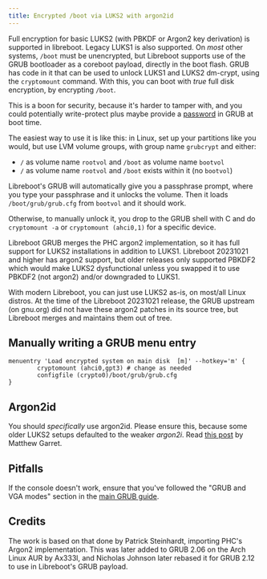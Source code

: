 ```yaml
---
title: Encrypted /boot via LUKS2 with argon2id
---
```


Full encryption for basic LUKS2 (with PBKDF or Argon2 key derivation) is
supported in libreboot. Legacy LUKS1 is also supported. On *most* other
systems, `/boot` must be unencrypted, but Libreboot supports use of the GRUB
bootloader as a coreboot payload, directly in the boot flash. GRUB has code in
it that can be used to unlock LUKS1 and LUKS2 dm-crypt, using the `cryptomount`
command. With this, you can boot with *true* full disk encryption, by
encrypting `/boot`.

This is a boon for security, because it's harder to tamper with, and you could
potentially write-protect plus maybe provide a [password](../grub_hardening/)
in GRUB at boot time.

The easiest way to use it is like this: in Linux, set up your partitions like
you would, but use LVM volume groups, with group name `grubcrypt` and either:

* `/` as volume name `rootvol` and `/boot` as volume name `bootvol`
* `/` as volume name `rootvol` and `/boot` exists within it (no `bootvol`)

Libreboot's GRUB will automatically give you a passphrase prompt, where you
type your passphrase and it unlocks the volume. Then it loads
`/boot/grub/grub.cfg` from `bootvol` and it should work.

Otherwise, to manually unlock it, you drop to the GRUB shell with C and do `cryptomount -a` or `cryptomount (ahci0,1)` for a specific device.

Libreboot GRUB merges the PHC argon2 implementation, so it has full support
for LUKS2 installations in addition to LUKS1. Libreboot 20231021 and higher
has argon2 support, but older releases only supported PBKDF2 which would make
LUKS2 dysfunctional unless you swapped it to use PBKDF2 (not argon2) and/or
downgraded to LUKS1.

With modern Libreboot, you can just use LUKS2 as-is, on most/all Linux distros.
At the time of the Libreboot 20231021 release, the GRUB upstream (on gnu.org)
did not have these argon2 patches in its source tree, but Libreboot merges and
maintains them out of tree.

## Manually writing a GRUB menu entry

```
menuentry 'Load encrypted system on main disk  [m]' --hotkey='m' {
        cryptomount (ahci0,gpt3) # change as needed
        configfile (crypto0)/boot/grub/grub.cfg
}
```

## Argon2id

You should *specifically* use argon2id. Please ensure this, because some older
LUKS2 setups defaulted to the weaker *argon2i*. Read [this
post](https://mjg59.dreamwidth.org/66429.html) by Matthew Garret.

## Pitfalls

If the console doesn't work, ensure that you've followed the "GRUB and VGA
modes" section in the [main GRUB guide](../).

## Credits

The work is based on that done by Patrick Steinhardt, importing PHC's Argon2
implementation. This was later added to GRUB 2.06 on the Arch Linux AUR by
Ax333l, and Nicholas Johnson later rebased it for GRUB 2.12 to use in
Libreboot's GRUB payload.

